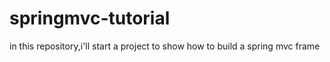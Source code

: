 # springmvc-tutorial
in this repository,i'll start a project to show how to build a spring mvc frame
